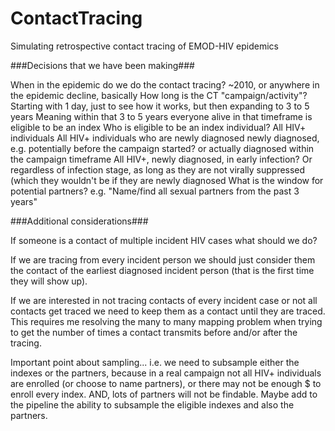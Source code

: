 # ContactTracing
Simulating retrospective contact tracing of EMOD-HIV epidemics

###Decisions that we have been making###

When in the epidemic do we do the contact tracing?
     ~2010, or anywhere in the epidemic decline, basically
How long is the CT "campaign/activity"?
     Starting with 1 day, just to see how it works, but then expanding to 3 to 5 years
     Meaning within that 3 to 5 years everyone alive in that timeframe is eligible to be an index
Who is eligible to be an index individual?
     All HIV+ individuals
          All HIV+ individuals who are newly diagnosed
newly diagnosed, e.g. potentially before the campaign started? or
               actually diagnosed within the campaign timeframe
          All HIV+, newly diagnosed, in early infection? Or regardless of infection stage, as long as they are not virally suppressed (which they wouldn't be if they are
          newly diagnosed
What is the window for potential partners?
     e.g. "Name/find all sexual partners from the past 3 years"
     
     
###Additional considerations###

If someone is a contact of multiple incident HIV cases what should we do?

If we are tracing from every incident person we should just consider them the contact of the earliest diagnosed incident person (that is the first time they will show up).

If we are interested in not tracing contacts of every incident case or not all contacts get traced we need to keep them as a contact until they are traced. This requires me resolving the many to many mapping problem when trying to get the number of times a contact transmits before and/or after the tracing.

Important point about sampling... i.e. we need to subsample either the indexes or the partners, because in a real campaign not all HIV+ individuals are enrolled (or choose to name partners), or there may not be enough $ to enroll every index. AND, lots of partners will not be findable. Maybe add to the pipeline the ability to subsample the eligible indexes and also the partners.